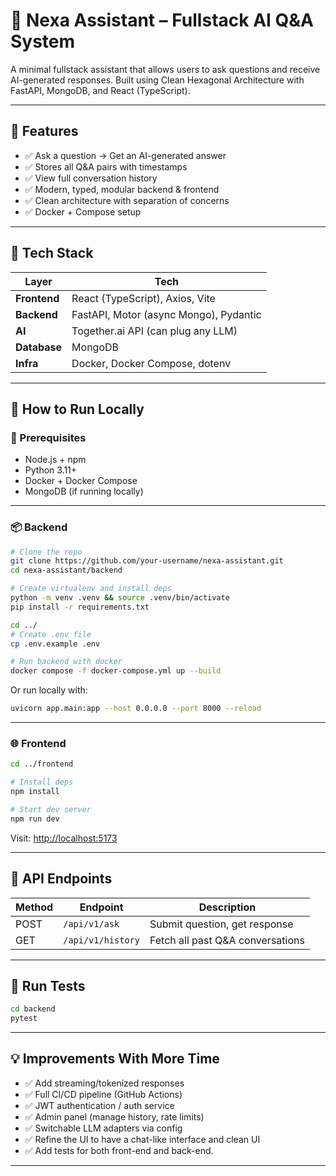 # 🤖 Nexa Assistant – Fullstack AI Q&A System

A minimal fullstack assistant that allows users to ask questions and receive AI-generated responses. Built using Clean Hexagonal Architecture with FastAPI, MongoDB, and React (TypeScript).

---

## 🧱 Features

- ✅ Ask a question → Get an AI-generated answer
- ✅ Stores all Q&A pairs with timestamps
- ✅ View full conversation history
- ✅ Modern, typed, modular backend & frontend
- ✅ Clean architecture with separation of concerns
- ✅ Docker + Compose setup

---

## 🧰 Tech Stack

| Layer        | Tech                               |
|--------------|------------------------------------|
| **Frontend** | React (TypeScript), Axios, Vite    |
| **Backend**  | FastAPI, Motor (async Mongo), Pydantic |
| **AI**       | Together.ai API (can plug any LLM) |
| **Database** | MongoDB                            |
| **Infra**    | Docker, Docker Compose, dotenv     |

---

## 🚀 How to Run Locally

### 🔧 Prerequisites

- Node.js + npm
- Python 3.11+
- Docker + Docker Compose
- MongoDB (if running locally)

---

### 📦 Backend

```bash
# Clone the repo
git clone https://github.com/your-username/nexa-assistant.git
cd nexa-assistant/backend

# Create virtualenv and install deps
python -m venv .venv && source .venv/bin/activate
pip install -r requirements.txt

cd ../
# Create .env file
cp .env.example .env

# Run backend with docker
docker compose -f docker-compose.yml up --build
```

Or run locally with:

```bash
uvicorn app.main:app --host 0.0.0.0 --port 8000 --reload
```

---

### 🌐 Frontend

```bash
cd ../frontend

# Install deps
npm install

# Start dev server
npm run dev
```

Visit: [http://localhost:5173](http://localhost:5173)

---

## 🔗 API Endpoints

| Method | Endpoint         | Description                     |
|--------|------------------|---------------------------------|
| POST   | `/api/v1/ask`     | Submit question, get response   |
| GET    | `/api/v1/history` | Fetch all past Q&A conversations |

---

## 🧪 Run Tests

```bash
cd backend
pytest
```

---

## 💡 Improvements With More Time

- ✅ Add streaming/tokenized responses
- ✅ Full CI/CD pipeline (GitHub Actions)
- ✅ JWT authentication / auth service
- ✅ Admin panel (manage history, rate limits)
- ✅ Switchable LLM adapters via config
- ✅ Refine the UI to have a chat-like interface and clean UI
- ✅ Add tests for both front-end and back-end.

---

